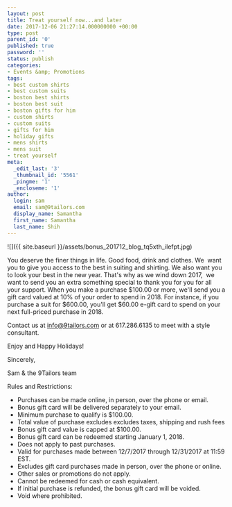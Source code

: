 ```yaml
---
layout: post
title: Treat yourself now...and later
date: 2017-12-06 21:27:14.000000000 +00:00
type: post
parent_id: '0'
published: true
password: ''
status: publish
categories:
- Events &amp; Promotions
tags:
- best custom shirts
- best custom suits
- boston best shirts
- boston best suit
- boston gifts for him
- custom shirts
- custom suits
- gifts for him
- holiday gifts
- mens shirts
- mens suit
- treat yourself
meta:
  _edit_last: '3'
  _thumbnail_id: '5561'
  _pingme: '1'
  _encloseme: '1'
author:
  login: sam
  email: sam@9tailors.com
  display_name: Samantha
  first_name: Samantha
  last_name: Shih
---
```

![]({{ site.baseurl }}/assets/bonus_201712_blog_tq5xth_ilefpt.jpg)

You deserve the finer things in life. Good food, drink and clothes. We  want you to give you access to the best in suiting and shirting. We also want you to look your best in the new year. That's why as we wind down 2017,  we want to send you an extra something special to thank you for you for all your support. When you make a purchase $100.00 or more, we'll send you a gift card valued at 10% of your order to spend in 2018. For instance, if you purchase a suit for $600.00, you'll get $60.00 e-gift card to spend on your next full-priced purchase in 2018.

Contact us at [info@9tailors.com](mailto:info@9tailors.com) or at 617.286.6135 to meet with a style consultant.

Enjoy and Happy Holidays!

Sincerely,

Sam & the 9Tailors team

Rules and Restrictions:

*   Purchases can be made online, in person, over the phone or email.
*   Bonus gift card will be delivered separately to your email.
*   Minimum purchase to qualify is $100.00.
*   Total value of purchase excludes excludes taxes, shipping and rush fees
*   Bonus gift card value is capped at $100.00.
*   Bonus gift card can be redeemed starting January 1, 2018.
*   Does not apply to past purchases.
*   Valid for purchases made between 12/7/2017 through 12/31/2017 at 11:59 EST.
*   Excludes gift card purchases made in person, over the phone or online.
*   Other sales or promotions do not apply.
*   Cannot be redeemed for cash or cash equivalent.
*   If initial purchase is refunded, the bonus gift card will be voided.
*   Void where prohibited.